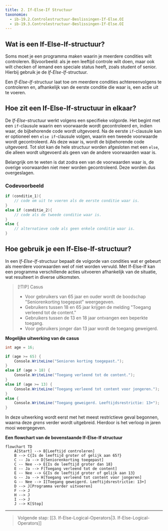 ```yaml
---
title: 2. If-Else-If Structuur
taxonomie:
  - ib-19.2.Controlestructuur-Beslissingen-If-Else.OI
  - ib-19.3.Controlestructuur-Beslissingen-If-Else.OI
---
```


## Wat is een If-Else-If-structuur?
Soms moet je een programma maken waarin je meerdere condities wilt controleren. Bijvoorbeeld: als je een leeftijd controle wilt doen, maar ook wilt checken of iemand een speciale status heeft, zoals student of senior. Hierbij gebruik je de *If-Else-If*-structuur.

Een *If-Else-If*-structuur laat toe om meerdere condities achtereenvolgens te controleren en, afhankelijk van de eerste conditie die waar is, een actie uit te voeren.

## Hoe zit een If-Else-If-structuur in elkaar?
De *If-Else*-structuur werkt volgens een specifieke volgorde. Het begint met een `if`-clausule waarin een voorwaarde wordt gecontroleerd en, indien waar, de bijbehorende code wordt uitgevoerd.  Na de eerste `if`-clausule kan er optioneel een `else if`-clausule volgen, waarin een tweede voorwaarde wordt gecontroleerd. Als deze waar is, wordt de bijbehorende code uitgevoerd. Tot slot kan de hele structuur worden afgesloten met een `else`, die alleen wordt uitgevoerd als geen van de andere voorwaarden waar is.

Belangrijk om te weten is dat zodra een van de voorwaarden waar is, de overige voorwaarden niet meer worden gecontroleerd. Deze worden dus overgeslagen.

### Codevoorbeeld
```C#
if (conditie_1){
    // code om uit te voeren als de eerste conditie waar is.
}
else if (conditie_2){
    // code als de tweede conditie waar is.
}
else {
    // alternatieve code als geen enkele conditie waar is.
}
```

## Hoe gebruik je een If-Else-If-structuur?
In een *If-Else-If*-structuur bepaalt de volgorde van condities wat er gebeurt als meerdere voorwaarden wel of niet worden vervuld. Met If-Else-If kan een programma verschillende acties uitvoeren afhankelijk van de situatie, wat resulteert in diverse uitkomsten. 

> [!TIP] Casus
> - Voor gebruikers van 65 jaar en ouder wordt de boodschap "Seniorenkorting toegepast" weergegeven.
> - Gebruikers tussen 18 en 65 jaar krijgen de melding "Toegang verleend tot de content."
> - Gebruikers tussen de 13 en 18 jaar ontvangen een beperkte toegang.
> - Voor gebruikers jonger dan 13 jaar wordt de toegang geweigerd.

**Mogelijke uitwerking van de casus**
```C#
int age = 16;

if (age >= 65) {
    Console.WriteLine("Senioren korting toegepast.");
}
else if (age > 18) {
    Console.WriteLine("Toegang verleend tot de content.");
}
else if (age >= 13) {
    Console.WriteLine("Toegang verleend tot content voor jongeren.");
}
else {
    Console.WriteLine("Toegang geweigerd. Leeftijdsrestrictie: 13+");
}
```

In deze uitwerking wordt eerst met het meest restrictieve geval begonnen, waarna deze *grens* verder wordt uitgebreid. Hierdoor is het verloop in jaren mooi weergegeven.

**Een flowchart van de bovenstaande If-Else-If structuur**
```mermaid
flowchart TD
    A[Start] --> B[Leeftijd controleren]
    B --> C{Is de leeftijd groter of gelijk aan 65?}
    C -- Ja --> D[Seniorenkorting toegepast]
    C -- Nee --> E{Is de leeftijd groter dan 18}
    E -- Ja --> F[Toegang verleend tot de content]
    E -- Nee --> G{Is de leeftijd groter of gelijk aan 13}
    G -- Ja --> H[Toegang verleend tot content voor jongeren]
    G -- Nee --> I[Toegang geweigerd. Leeftijdsrestrictie: 13+]
    D --> J[Programma verder uitvoeren]
    F --> J
    H --> J
    I --> J
    J --> K[Stop]

```

---

> Volgende stap: [[3. If-Else-Logical-Operators|3. If-Else-Logical-Operators]]

